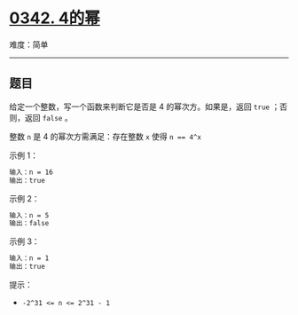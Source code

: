 # [0342. 4的幂](https://leetcode-cn.com/problems/power-of-four)

难度：简单

---

## 题目

给定一个整数，写一个函数来判断它是否是 4 的幂次方。如果是，返回 `true` ；否则，返回 `false` 。

整数 `n` 是 4 的幂次方需满足：存在整数 `x` 使得 `n == 4^x`

示例 1：

```txt
输入：n = 16
输出：true
```

示例 2：

```txt
输入：n = 5
输出：false
```

示例 3：

```txt
输入：n = 1
输出：true
```

提示：

- `-2^31 <= n <= 2^31 - 1`
